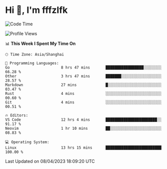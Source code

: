# Hi 👋, I'm fffzlfk

<!--START_SECTION:waka-->
![Code Time](http://img.shields.io/badge/Code%20Time-144%20hrs%2016%20mins-blue)

![Profile Views](http://img.shields.io/badge/Profile%20Views-0-blue)

📊 **This Week I Spent My Time On** 

```text
🕑︎ Time Zone: Asia/Shanghai

💬 Programming Languages: 
Go                       8 hrs 47 mins       █████████████████░░░░░░░░   66.28 % 
Other                    3 hrs 47 mins       ███████░░░░░░░░░░░░░░░░░░   28.57 % 
Markdown                 27 mins             █░░░░░░░░░░░░░░░░░░░░░░░░   03.47 % 
Rust                     4 mins              ░░░░░░░░░░░░░░░░░░░░░░░░░   00.60 % 
Git                      4 mins              ░░░░░░░░░░░░░░░░░░░░░░░░░   00.51 % 

🔥 Editors: 
VS Code                  12 hrs 4 mins       ███████████████████████░░   91.17 % 
Neovim                   1 hr 10 mins        ██░░░░░░░░░░░░░░░░░░░░░░░   08.83 % 

💻 Operating System: 
Linux                    13 hrs 15 mins      █████████████████████████   100.00 % 
```


 Last Updated on 08/04/2023 18:09:20 UTC
<!--END_SECTION:waka-->
